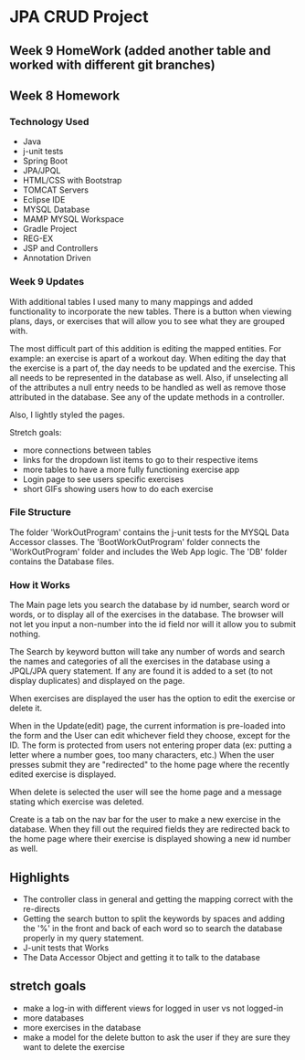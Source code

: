 # JPA CRUD Project

## Week 9 HomeWork (added another table and worked with different git branches)
## Week 8 Homework

### Technology Used

* Java
* j-unit tests
* Spring Boot
* JPA/JPQL
* HTML/CSS with Bootstrap
* TOMCAT Servers
* Eclipse IDE
* MYSQL Database
* MAMP MYSQL Workspace
* Gradle Project
* REG-EX
* JSP and Controllers
* Annotation Driven

### Week 9 Updates

With additional tables I used many to many mappings and added functionality to incorporate the new tables. There is a button when viewing plans, days, or exercises that will allow you to see what they are grouped with.

The most difficult part of this addition is editing the mapped entities. For example: an exercise is apart of a workout day. When editing the day that the exercise is a part of, the day needs to be updated and the exercise. This all needs to be represented in the database as well. Also, if unselecting all of the attributes a null entry needs to be handled as well as remove those attributed in the database. See any of the update methods in a controller.

Also, I lightly styled the pages.

Stretch goals:
* more connections between tables
* links for the dropdown list items to go to their respective items
* more tables to have a more fully functioning exercise app
* Login page to see users specific exercises
* short GIFs showing users how to do each exercise

### File Structure

The folder 'WorkOutProgram' contains the j-unit tests for the MYSQL Data Accessor classes. The 'BootWorkOutProgram' folder connects the 'WorkOutProgram' folder and includes the Web App logic. The 'DB' folder contains the Database files.

### How it Works

The Main page lets you search the database by id number, search word or words, or to display all of the exercises in the database. The browser will not let you input a non-number into the id field nor will it allow you to submit nothing.

The Search by keyword button will take any number of words and search the names and categories of all the exercises in the database using a JPQL/JPA query statement. If any are found it is added to a set (to not display duplicates) and displayed on the page.

When exercises are displayed the user has the option to edit the exercise or delete it.

When in the Update(edit) page, the current information is pre-loaded into the form and the User can edit whichever field they choose, except for the ID. The form is protected from users not entering proper data (ex: putting a letter where a number goes, too many characters, etc.) When the user presses submit they are "redirected" to the home page where the recently edited exercise is displayed.

When delete is selected the user will see the home page and a message stating which exercise was deleted.

Create is a tab on the nav bar for the user to make a new exercise in the database. When they fill out the required fields they are redirected back to the home page where their exercise is displayed showing a new id number as well.

## Highlights

* The controller class in general and getting the mapping correct with the re-directs
* Getting the search button to split the keywords by spaces and adding the '%' in the front and back of each word so to search the database properly in my query statement.
* J-unit tests that Works
* The Data Accessor Object and getting it to talk to the database

## stretch goals
* make a log-in with different views for logged in user vs not logged-in
* more databases
* more exercises in the database
* make a model for the delete button to ask the user if they are sure they want to delete the exercise
